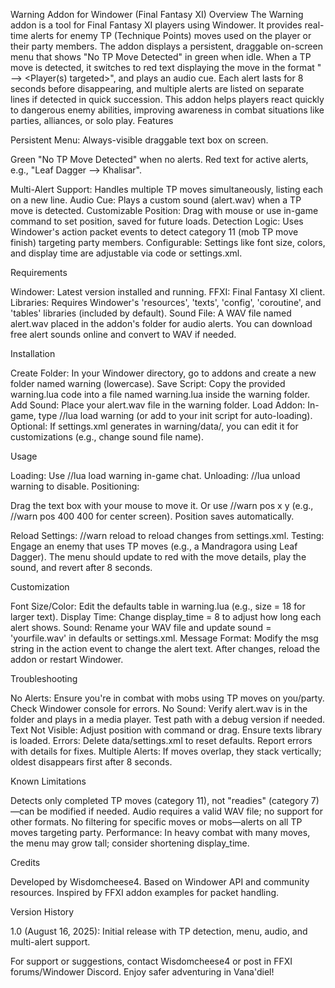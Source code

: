 Warning Addon for Windower (Final Fantasy XI)
Overview
The Warning addon is a tool for Final Fantasy XI players using Windower. It provides real-time alerts for enemy TP (Technique Points) moves used on the player or their party members. The addon displays a persistent, draggable on-screen menu that shows "No TP Move Detected" in green when idle. When a TP move is detected, it switches to red text displaying the move in the format "<tp move=""> --> &#x3C;Player(s) targeted>", and plays an audio cue. Each alert lasts for 8 seconds before disappearing, and multiple alerts are listed on separate lines if detected in quick succession.</tp>
This addon helps players react quickly to dangerous enemy abilities, improving awareness in combat situations like parties, alliances, or solo play.
Features

Persistent Menu: Always-visible draggable text box on screen.

Green "No TP Move Detected" when no alerts.
Red text for active alerts, e.g., "Leaf Dagger --> Khalisar".


Multi-Alert Support: Handles multiple TP moves simultaneously, listing each on a new line.
Audio Cue: Plays a custom sound (alert.wav) when a TP move is detected.
Customizable Position: Drag with mouse or use in-game command to set position, saved for future loads.
Detection Logic: Uses Windower's action packet events to detect category 11 (mob TP move finish) targeting party members.
Configurable: Settings like font size, colors, and display time are adjustable via code or settings.xml.

Requirements

Windower: Latest version installed and running.
FFXI: Final Fantasy XI client.
Libraries: Requires Windower's 'resources', 'texts', 'config', 'coroutine', and 'tables' libraries (included by default).
Sound File: A WAV file named alert.wav placed in the addon's folder for audio alerts. You can download free alert sounds online and convert to WAV if needed.

Installation

Create Folder: In your Windower directory, go to addons and create a new folder named warning (lowercase).
Save Script: Copy the provided warning.lua code into a file named warning.lua inside the warning folder.
Add Sound: Place your alert.wav file in the warning folder.
Load Addon: In-game, type //lua load warning (or add to your init script for auto-loading).
Optional: If settings.xml generates in warning/data/, you can edit it for customizations (e.g., change sound file name).

Usage

Loading: Use //lua load warning in-game chat.
Unloading: //lua unload warning to disable.
Positioning:

Drag the text box with your mouse to move it.
Or use //warn pos x y (e.g., //warn pos 400 400 for center screen). Position saves automatically.


Reload Settings: //warn reload to reload changes from settings.xml.
Testing: Engage an enemy that uses TP moves (e.g., a Mandragora using Leaf Dagger). The menu should update to red with the move details, play the sound, and revert after 8 seconds.

Customization

Font Size/Color: Edit the defaults table in warning.lua (e.g., size = 18 for larger text).
Display Time: Change display_time = 8 to adjust how long each alert shows.
Sound: Rename your WAV file and update sound = 'yourfile.wav' in defaults or settings.xml.
Message Format: Modify the msg string in the action event to change the alert text.
After changes, reload the addon or restart Windower.

Troubleshooting

No Alerts: Ensure you're in combat with mobs using TP moves on you/party. Check Windower console for errors.
No Sound: Verify alert.wav is in the folder and plays in a media player. Test path with a debug version if needed.
Text Not Visible: Adjust position with command or drag. Ensure texts library is loaded.
Errors: Delete data/settings.xml to reset defaults. Report errors with details for fixes.
Multiple Alerts: If moves overlap, they stack vertically; oldest disappears first after 8 seconds.

Known Limitations

Detects only completed TP moves (category 11), not "readies" (category 7)—can be modified if needed.
Audio requires a valid WAV file; no support for other formats.
No filtering for specific moves or mobs—alerts on all TP moves targeting party.
Performance: In heavy combat with many moves, the menu may grow tall; consider shortening display_time.

Credits

Developed by Wisdomcheese4.
Based on Windower API and community resources.
Inspired by FFXI addon examples for packet handling.

Version History

1.0 (August 16, 2025): Initial release with TP detection, menu, audio, and multi-alert support.

For support or suggestions, contact Wisdomcheese4 or post in FFXI forums/Windower Discord. Enjoy safer adventuring in Vana'diel!
